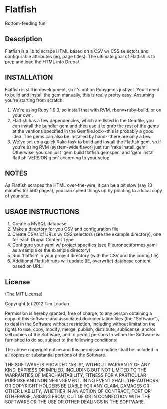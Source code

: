 # Flatfish 
Bottom-feeding fun!

## Description 
Flatfish is a lib to scrape HTML based on a CSV w/ CSS selectors and configurable attributes (eg, page titles).
The ultimate goal of Flatfish is to prep and load the HTML into Drupal.

## INSTALLATION
Flatfish is still in development, so it's not on Rubygems just yet.  You'll need to build and install the gem manually, this is really pretty easy.  Assuming you're starting from scratch:

1. We're using Ruby 1.9.3, so install that with RVM, rbenv+ruby-build, or on your own.
2. Flatfish has a few dependencies, which are listed in the Gemfile, you can install the bundler gem and then use it to grab the rest of the gems at the versions specified in the Gemfile.lock--this is probably a good idea.  The gems can also be installed by hand--there are only a few.
3. We've set up a quick Rake task to build and install the Flatfish gem, so if you're using RVM (system-wide flavor) just run 'rake install\_gem'.  Otherwise, you can just 'gem build flatfish.gemspec' and 'gem install flatfish-VERSION.gem' according to your setup.

## NOTES
As Flatfish scrapes the HTML over-the-wire, it can be a bit slow (say 10 minutes for 500 pages), you can speed things up by pointing to a local copy of your site.

## USAGE INSTRUCTIONS
1. Create a MySQL database
2. Make a directory for you CSV and configuration file
3. Create CSVs of URLs w/ CSS selectors (see the example directory), one for each Drupal Content Type
4. Configure your yaml w/ project specifics (see Pleuronectiformes.yaml as a sample or the example directory)
5. Run 'flatfish' in your project directory (with the CSV and the config file)
6. Additional Flatfish runs will update (IE, overwrite) database content based on URL.

## License

(The MIT License)

Copyright (c) 2012 Tim Loudon

Permission is hereby granted, free of charge, to any person obtaining a copy of this software and associated documentation files (the "Software"), to deal in the Software without restriction, including without limitation the rights to use, copy, modify, merge, publish, distribute, sublicense, and/or sell copies of the Software, and to permit persons to whom the Software is furnished to do so, subject to the following conditions:

The above copyright notice and this permission notice shall be included in all copies or substantial portions of the Software.

THE SOFTWARE IS PROVIDED "AS IS", WITHOUT WARRANTY OF ANY KIND, EXPRESS OR IMPLIED, INCLUDING BUT NOT LIMITED TO THE WARRANTIES OF MERCHANTABILITY, FITNESS FOR A PARTICULAR PURPOSE AND NONINFRINGEMENT. IN NO EVENT SHALL THE AUTHORS OR COPYRIGHT HOLDERS BE LIABLE FOR ANY CLAIM, DAMAGES OR OTHER LIABILITY, WHETHER IN AN ACTION OF CONTRACT, TORT OR OTHERWISE, ARISING FROM, OUT OF OR IN CONNECTION WITH THE SOFTWARE OR THE USE OR OTHER DEALINGS IN THE SOFTWARE.
